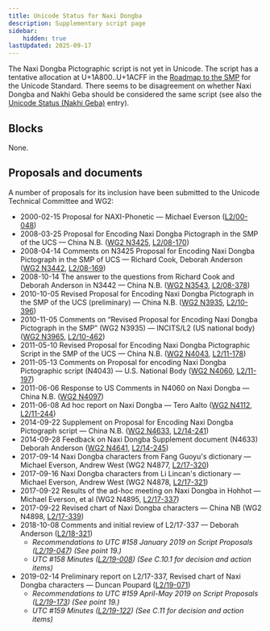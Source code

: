 ```yaml
---
title: Unicode Status for Naxi Dongba
description: Supplementary script page
sidebar:
    hidden: true
lastUpdated: 2025-09-17
---
```


The Naxi Dongba Pictographic script is not yet in Unicode. The script has a tentative allocation at U+1A800..U+1ACFF in the [Roadmap to the SMP](http://www.unicode.org/roadmaps/smp/) for the Unicode Standard. There seems to be disagreement on whether Naxi Dongba and Nakhi Geba should be considered the same script (see also the [Unicode Status (Nakhi Geba)](https://scriptsource.org/entry/k8fj7hdpny) entry).

## Blocks

None.

## Proposals and documents

A number of proposals for its inclusion have been submitted to the Unicode Technical Committee and WG2:
- 2000-02-15 Proposal for NAXI-Phonetic — Michael Everson ([L2/00-048](http://www.unicode.org/cgi-bin/GetMatchingDocs.pl?L2/00-048))
- 2008-03-25 Proposal for Encoding Naxi Dongba Pictograph in the SMP of the UCS — China N.B. ([WG2 N3425](https://www.unicode.org/wg2/docs/n3425.pdf), [L2/08-170](http://www.unicode.org/cgi-bin/GetMatchingDocs.pl?L2/08-170))
- 2008-04-14 Comments on N3425 Proposal for Encoding Naxi Dongba Pictograph in the SMP of UCS — Richard Cook, Deborah Anderson ([WG2 N3442](https://www.unicode.org/wg2/docs/n3442.pdf), [L2/08-169](http://www.unicode.org/cgi-bin/GetMatchingDocs.pl?L2/08-169))
- 2008-10-14 The answer to the questions from Richard Cook and Deborah Anderson in N3442 — China N.B. ([WG2 N3543](https://www.unicode.org/wg2/docs/n3543.pdf), [L2/08-378](http://www.unicode.org/cgi-bin/GetMatchingDocs.pl?L2/08-378))
- 2010-10-05 Revised Proposal for Encoding Naxi Dongba Pictograph in the SMP of the UCS (preliminary) — China N.B. ([WG2 N3935](https://www.unicode.org/wg2/docs/n3935.pdf), [L2/10-396](http://www.unicode.org/cgi-bin/GetMatchingDocs.pl?L2/10-396))
- 2010-11-05 Comments on “Revised Proposal for Encoding Naxi Dongba Pictograph in the SMP” (WG2 N3935) — INCITS/L2 (US national body) ([WG2 N3965](https://www.unicode.org/wg2/docs/n3965.pdf), [L2/10-462](http://www.unicode.org/cgi-bin/GetMatchingDocs.pl?L2/10-462))
- 2011-05-10 Revised Proposal for Encoding Naxi Dongba Pictographic Script in the SMP of the UCS — China N.B. ([WG2 N4043](https://www.unicode.org/wg2/docs/n4043.pdf), [L2/11-178](http://www.unicode.org/cgi-bin/GetMatchingDocs.pl?L2/11-178))
- 2011-05-13 Comments on Proposal for encoding Naxi Dongba Pictographic script (N4043) — U.S. National Body ([WG2 N4060](https://www.unicode.org/wg2/docs/n4060.pdf), [L2/11-197](http://www.unicode.org/cgi-bin/GetMatchingDocs.pl?L2/11-197))
- 2011-06-06 Response to US Comments in N4060 on Naxi Dongba — China N.B. ([WG2 N4097](https://www.unicode.org/wg2/docs/n4097.pdf))
- 2011-06-08 Ad hoc report on Naxi Dongba — Tero Aalto ([WG2 N4112](https://www.unicode.org/wg2/docs/n4112.pdf), [L2/11-244](http://www.unicode.org/cgi-bin/GetMatchingDocs.pl?L2/11-244))
- 2014-09-22 Supplement on Proposal for Encoding Naxi Dongba Pictograph script — China N.B. ([WG2 N4633](https://www.unicode.org/wg2/docs/n4633.pdf), [L2/14-241](http://www.unicode.org/cgi-bin/GetMatchingDocs.pl?L2/14-241))
- 2014-09-28 Feedback on Naxi Dongba Supplement document (N4633) Deborah Anderson ([WG2 N4641](https://www.unicode.org/wg2/docs/n4641.pdf), [L2/14-245](http://www.unicode.org/cgi-bin/GetMatchingDocs.pl?L2/14-245))
- 2017-09-14 Naxi Dongba characters from Fang Guoyu's dictionary — Michael Everson, Andrew West (WG2 N4877, [L2/17-320](http://www.unicode.org/cgi-bin/GetMatchingDocs.pl?L2/17-320))
- 2017-09-16 Naxi Dongba characters from Li Lincan's dictionary — Michael Everson, Andrew West (WG2 N4878, [L2/17-321](http://www.unicode.org/cgi-bin/GetMatchingDocs.pl?L2/17-321))
- 2017-09-22 Results of the ad-hoc meeting on Naxi Dongba in Hohhot — Michael Everson, et al    (WG2 N4895, [L2/17-337](http://www.unicode.org/cgi-bin/GetMatchingDocs.pl?L2/17-337))
- 2017-09-22 Revised chart of Naxi Dongba characters — China NB (WG2 N4898, [L2/17-339](http://www.unicode.org/cgi-bin/GetMatchingDocs.pl?L2/17-339))
- 2018-10-08 Comments and initial review of L2/17-337 — Deborah Anderson ([L2/18-321](http://www.unicode.org/cgi-bin/GetMatchingDocs.pl?L2/18-321))
  - _Recommendations to UTC #158 January 2019 on Script Proposals ([L2/19-047](https://www.unicode.org/L2/L2019/19047-script-adhoc-recs.pdf)) (See point 19.)_
  - _UTC #158 Minutes ([L2/19-008](https://www.unicode.org/L2/L2019/19008.htm)) (See C.10.1 for decision and action items)_
- 2019-02-14 Preliminary report on L2/17-337, Revised chart of Naxi Dongba characters — Duncan Poupard ([L2/19-071](http://www.unicode.org/cgi-bin/GetMatchingDocs.pl?L2/19-071))
  - _Recommendations to UTC #159 April-May 2019 on Script Proposals ([L2/19-173](http://www.unicode.org/L2/L2019/19173-script-adhoc-recs.pdf)) (See point 19.)_
  - _UTC #159 Minutes ([L2/19-122](http://www.unicode.org/L2/L2019/19122.htm)) (See C.11 for decision and action items)_
